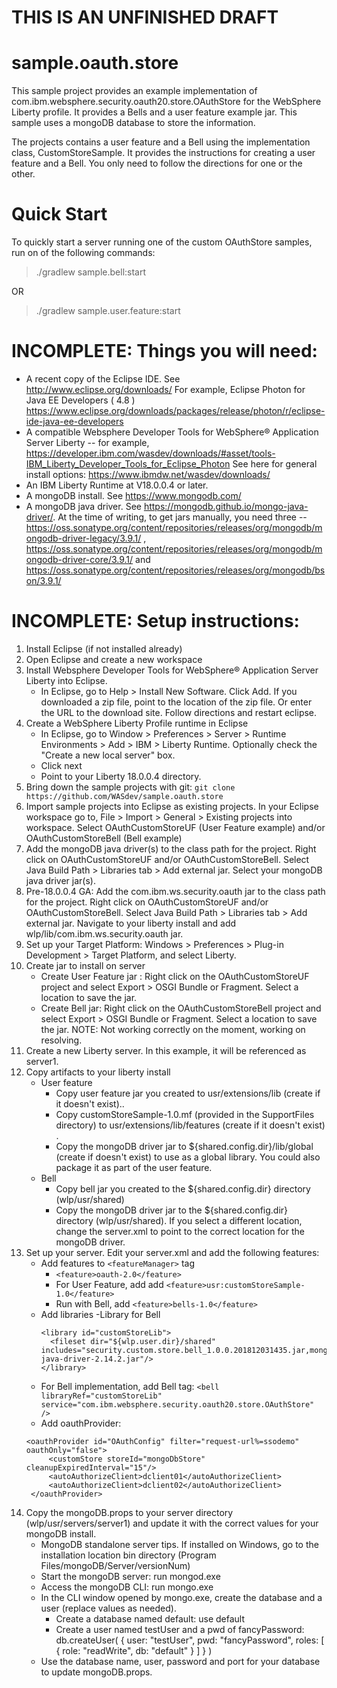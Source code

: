 
THIS IS AN UNFINISHED DRAFT
==========================

sample.oauth.store
=======================

This sample project provides an example implementation of com.ibm.websphere.security.oauth20.store.OAuthStore for the WebSphere Liberty profile. It provides a Bells and a user feature example jar. This sample uses a mongoDB database to store the information. 

The projects contains a user feature and a Bell using the implementation class, CustomStoreSample. It provides the instructions for creating a user feature and a Bell. You only need to follow the directions for one or the other.

Quick Start
===========
To quickly start a server running one of the custom OAuthStore samples, run on of the following commands:

> ./gradlew sample.bell:start

OR

> ./gradlew sample.user.feature:start

INCOMPLETE: Things you will need:
==============
- A recent copy of the Eclipse IDE. See http://www.eclipse.org/downloads/ For example,  Eclipse Photon for Java EE Developers ( 4.8 ) https://www.eclipse.org/downloads/packages/release/photon/r/eclipse-ide-java-ee-developers
- A compatible Websphere Developer Tools for WebSphere® Application Server Liberty -- for example, https://developer.ibm.com/wasdev/downloads/#asset/tools-IBM_Liberty_Developer_Tools_for_Eclipse_Photon  See here for general install options: https://www.ibmdw.net/wasdev/downloads/
- An IBM Liberty Runtime at V18.0.0.4 or later.
- A mongoDB install. See https://www.mongodb.com/
- A mongoDB java driver. See https://mongodb.github.io/mongo-java-driver/. At the time of writing, to get jars manually, you need three --  https://oss.sonatype.org/content/repositories/releases/org/mongodb/mongodb-driver-legacy/3.9.1/ , https://oss.sonatype.org/content/repositories/releases/org/mongodb/mongodb-driver-core/3.9.1/ and https://oss.sonatype.org/content/repositories/releases/org/mongodb/bson/3.9.1/

INCOMPLETE: Setup instructions:
============
1. Install Eclipse (if not installed already)
1. Open Eclipse and create a new workspace
1. Install Websphere Developer Tools for WebSphere® Application Server Liberty into Eclipse.
   - In Eclipse, go to Help > Install New Software. Click Add. If you downloaded a zip file, point to the location of the zip file. Or enter the URL to the download site. Follow directions and restart eclipse.
1. Create a WebSphere Liberty Profile runtime in Eclipse
   - In Eclipse, go to Window > Preferences > Server > Runtime Environments > Add > IBM > Liberty Runtime. Optionally check the "Create a new local server" box.
   - Click next
   -  Point to your Liberty 18.0.0.4 directory.
1. Bring down the sample projects with git: `git clone https://github.com/WASdev/sample.oauth.store`
1. Import sample projects into Eclipse as existing projects. In your Eclipse workspace go to, File > Import > General > Existing projects into workspace. Select  OAuthCustomStoreUF (User Feature example) and/or OAuthCustomStoreBell (Bell example)
1. Add the mongoDB java driver(s) to the class path for the project. Right click on  OAuthCustomStoreUF and/or OAuthCustomStoreBell. Select Java Build Path > Libraries tab > Add external jar. Select your mongoDB java driver jar(s).
1. Pre-18.0.0.4 GA: Add the com.ibm.ws.security.oauth jar to the class path for the project. Right click on  OAuthCustomStoreUF and/or OAuthCustomStoreBell. Select Java Build Path > Libraries tab > Add external jar. Navigate to your liberty install and add wlp/lib/com.ibm.ws.security.oauth jar.
1. Set up your Target Platform: Windows > Preferences > Plug-in Development > Target Platform, and select Liberty.
1. Create jar to install on server
   - Create User Feature jar : Right click on the OAuthCustomStoreUF project and select Export  > OSGI Bundle or Fragment. Select a location to save the jar.
   - Create Bell jar: Right click on the OAuthCustomStoreBell project and select Export  > OSGI Bundle or Fragment. Select a location to save the jar. NOTE: Not working correctly on the moment, working on resolving.
1. Create a new Liberty server. In this example, it will be referenced as server1.
1. Copy artifacts to your liberty install
   - User feature
      - Copy user feature jar you created to usr/extensions/lib (create if it doesn't exist).. 
      - Copy customStoreSample-1.0.mf (provided in the SupportFiles directory) to usr/extensions/lib/features (create if it doesn't exist) .
      - Copy the mongoDB driver jar to ${shared.config.dir}/lib/global (create if doesn't exist) to use as a global library. You could also package it as part of the user feature.
   - Bell
      - Copy bell jar you created to the ${shared.config.dir} directory (wlp/usr/shared)
      - Copy the mongoDB driver jar to the ${shared.config.dir} directory (wlp/usr/shared). If you select a different location, change the server.xml to point to the correct location for the mongoDB driver.
1. Set up your server. Edit your server.xml and add the following features:
   - Add features to `<featureManager>` tag
       - `<feature>oauth-2.0</feature>`
      - For User Feature, add add `<feature>usr:customStoreSample-1.0</feature>`
      - Run with Bell, add `<feature>bells-1.0</feature>`
   - Add libraries
      -Library for Bell
      ``` 
      <library id="customStoreLib">
        <fileset dir="${wlp.user.dir}/shared" includes="security.custom.store.bell_1.0.0.201812031435.jar,mongo-java-driver-2.14.2.jar"/>
      </library>
      ```
   - For Bell implementation, add Bell tag:
`<bell libraryRef="customStoreLib" service="com.ibm.websphere.security.oauth20.store.OAuthStore" />`
   - Add oauthProvider:
   ```
   <oauthProvider id="OAuthConfig" filter="request-url%=ssodemo" oauthOnly="false">
		<customStore storeId="mongoDbStore" cleanupExpiredInterval="15"/>
		<autoAuthorizeClient>dclient01</autoAuthorizeClient>
		<autoAuthorizeClient>dclient02</autoAuthorizeClient>
	</oauthProvider>
   ```
1. Copy the mongoDB.props to your server directory (wlp/usr/servers/server1) and update it with the correct values for your mongoDB install.
   - MongoDB standalone server tips. If installed on Windows, go to the installation location bin directory (Program Files/mongoDB/Server/versionNum)
   - Start the mongoDB server: run mongod.exe
   - Access the mongoDB CLI: run mongo.exe
   - In the CLI window opened by mongo.exe, create the database and a user (replace values as needed).
      - Create a database named default: use default
      - Create a user named testUser and a pwd of fancyPassword: db.createUser( {    user: "testUser",    pwd: "fancyPassword",    roles: [      { role: "readWrite", db: "default" }    ]  } )
   - Use the database name, user, password and port for your database to update mongoDB.props.



